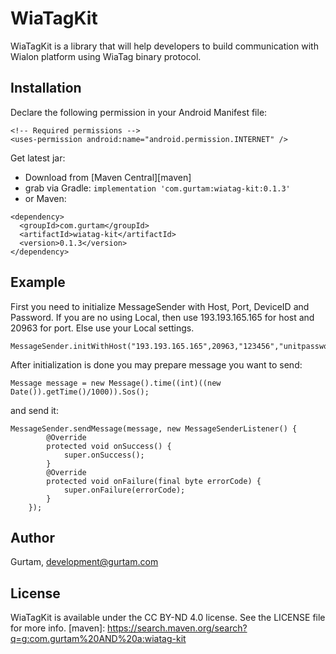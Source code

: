 # WiaTagKit
WiaTagKit is a library that will help developers to build communication with Wialon platform using WiaTag binary protocol.

## Installation

Declare the following permission in your Android Manifest file:
```
<!-- Required permissions -->
<uses-permission android:name="android.permission.INTERNET" />
```

Get latest jar:
- Download from [Maven Central][maven]  
- grab via Gradle: ``` implementation 'com.gurtam:wiatag-kit:0.1.3' ```
- or Maven:
```
<dependency>
  <groupId>com.gurtam</groupId>
  <artifactId>wiatag-kit</artifactId>
  <version>0.1.3</version>
</dependency>
```
## Example
First you need to initialize MessageSender with Host, Port, DeviceID and Password.
If you are no using Local, then use 193.193.165.165 for host and 20963 for port. Else use your Local settings.
```
MessageSender.initWithHost("193.193.165.165",20963,"123456","unitpassword");
```
After initialization is done you may prepare message you want to send:
```
Message message = new Message().time((int)((new Date()).getTime()/1000)).Sos();
```
and send it:
```
MessageSender.sendMessage(message, new MessageSenderListener() {
        @Override
        protected void onSuccess() {
            super.onSuccess();
        }
        @Override
        protected void onFailure(final byte errorCode) {
            super.onFailure(errorCode);
        }
    });
```


## Author

Gurtam, development@gurtam.com

## License

WiaTagKit is available under the CC BY-ND 4.0 license. See the LICENSE file for more info.
[maven]: <https://search.maven.org/search?q=g:com.gurtam%20AND%20a:wiatag-kit>
